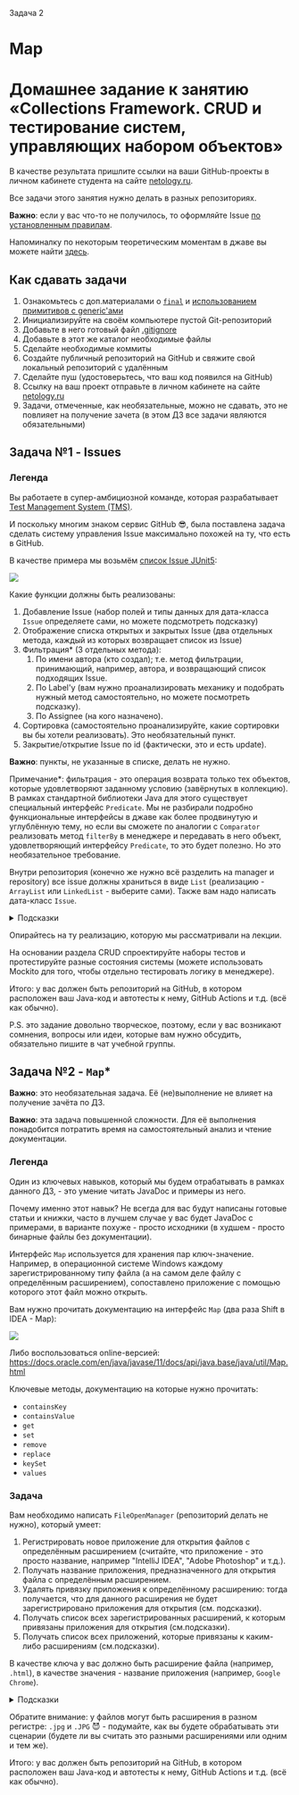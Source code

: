 Задача 2

# Map

# Домашнее задание к занятию «Collections Framework. CRUD и тестирование систем, управляющих набором объектов»

В качестве результата пришлите ссылки на ваши GitHub-проекты в личном кабинете студента на сайте [netology.ru](https://netology.ru).

Все задачи этого занятия нужно делать в разных репозиториях.

**Важно**: если у вас что-то не получилось, то оформляйте Issue [по установленным правилам](../report-requirements.md).

Напоминалку по некоторым теоретическим моментам в джаве вы можете найти [здесь](../tips/tips.md).

## Как сдавать задачи

1. Ознакомьтесь с доп.материалами о [`final`](../extra/final.md) и [использованием примитивов с generic'ами](../extra/generics-and-primitives.md)
1. Инициализируйте на своём компьютере пустой Git-репозиторий
1. Добавьте в него готовый файл [.gitignore](../.gitignore)
1. Добавьте в этот же каталог необходимые файлы
1. Сделайте необходимые коммиты
1. Создайте публичный репозиторий на GitHub и свяжите свой локальный репозиторий с удалённым
1. Сделайте пуш (удостоверьтесь, что ваш код появился на GitHub)
1. Ссылку на ваш проект отправьте в личном кабинете на сайте [netology.ru](https://netology.ru)
1. Задачи, отмеченные, как необязательные, можно не сдавать, это не повлияет на получение зачета (в этом ДЗ все задачи являются обязательными)

## Задача №1 - Issues

### Легенда

Вы работаете в супер-амбициозной команде, которая разрабатывает [Test Management System (TMS)](https://en.wikipedia.org/wiki/Test_management_tool).

И поскольку многим знаком сервис GitHub 😎, была поставлена задача сделать систему управления Issue максимально похожей на ту, что есть в GitHub.

В качестве примера мы возьмём [список Issue JUnit5](https://github.com/junit-team/junit5/issues):

![](pic/issues.png)

Какие функции должны быть реализованы:
1. Добавление Issue (набор полей и типы данных для дата-класса `Issue` определяете сами, но можете подсмотреть подсказку)
1. Отображение списка открытых и закрытых Issue (два отдельных метода, каждый из которых возвращает список из Issue)
1. Фильтрация* (3 отдельных метода):
    1. По имени автора (кто создал); т.е. метод фильтрации, принимающий, например, автора, и возвращающий список подходящих Issue.
    1. По Label'у (вам нужно проанализировать механику и подобрать нужный метод самостоятельно, но можете посмотреть подсказку).
    1. По Assignee (на кого назначено).
1. Сортировка (самостоятельно проанализируйте, какие сортировки вы бы хотели реализовать). Это необязательный пункт.
1. Закрытие/открытие Issue по id (фактически, это и есть update).

**Важно**: пункты, не указанные в списке, делать не нужно.

Примечание*: фильтрация - это операция возврата только тех объектов, которые удовлетворяют заданному условию (завёрнутых в коллекцию). В рамках стандартной библиотеки Java для этого существует специальный интерфейс `Predicate`. Мы не разбирали подробно функциональные интерфейсы в джаве как более продвинутую и углублённую тему, но если вы сможете по аналогии с `Comparator` реализовать метод `filterBy` в менеджере и передавать в него объект, удовлетворяющий интерфейсу `Predicate`, то это будет полезно. Но это необязательное требование.

Внутри репозитория (конечно же нужно всё разделить на manager и repository) все issue должны храниться в виде `List` (реализацию - `ArrayList` или `LinkedList` - выберите сами). Также вам надо написать дата-класс `Issue`.

<details>
  <summary>Подсказки</summary>
  
  1. Подумайте над тем, чтобы хранить теги, assignee и некоторые другие поля в виде `Set` (т.к. например, теги не могут дублироваться)
  1. Подумайте над тем, чтобы передавать в фильтрацию теги в виде `Set` 
</details>

Опирайтесь на ту реализацию, которую мы рассматривали на лекции.

На основании раздела CRUD спроектируйте наборы тестов и протестируйте разные состояния системы (можете использовать Mockito для того, чтобы отдельно тестировать логику в менеджере).

Итого: у вас должен быть репозиторий на GitHub, в котором расположен ваш Java-код и автотесты к нему, GitHub Actions и т.д. (всё как обычно).

P.S. это задание довольно творческое, поэтому, если у вас возникают сомнения, вопросы или идеи, которые вам нужно обсудить, обязательно пишите в чат учебной группы.

## Задача №2 - `Map`*

**Важно**: это необязательная задача. Её (не)выполнение не влияет на получение зачёта по ДЗ.

**Важно**: эта задача повышенной сложности. Для её выполнения понадобится потратить время на самостоятельный анализ и чтение документации.

### Легенда

Один из ключевых навыков, который мы будем отрабатывать в рамках данного ДЗ, - это умение читать JavaDoc и примеры из него.

Почему именно этот навык? Не всегда для вас будут написаны готовые статьи и книжки, часто в лучшем случае у вас будет JavaDoc с примерами, в варианте похуже - просто исходники (в худшем - просто бинарные файлы без документации).

Интерфейс `Map` используется для хранения пар ключ-значение. Например, в операционной системе Windows каждому зарегистрированному типу файла (а на самом деле файлу с определённым расширением), сопоставлено приложение с помощью которого этот файл можно открыть.

Вам нужно прочитать документацию на интерфейс `Map` (два раза Shift в IDEA - Map):

![](pic/idea.png)

Либо воспользоваться online-версией: https://docs.oracle.com/en/java/javase/11/docs/api/java.base/java/util/Map.html

Ключевые методы, документацию на которые нужно прочитать:
* `containsKey`
* `containsValue`
* `get`
* `set`
* `remove`
* `replace`
* `keySet`
* `values`

### Задача

Вам необходимо написать `FileOpenManager` (репозиторий делать не нужно), который умеет:
1. Регистрировать новое приложение для открытия файлов с определённым расширением (считайте, что приложение - это просто название, например "IntelliJ IDEA", "Adobe Photoshop" и т.д.).
1. Получать название приложения, предназначенного для открытия файла с определённым расширением.
1. Удалять привязку приложения к определённому расширению: тогда получается, что для данного расширения не будет зарегистрировано приложения для открытия (см. подсказки).
1. Получать список всех зарегистрированных расширений, к которым привязаны приложения для открытия (см.подсказки).
1. Получать список всех приложений, которые привязаны к каким-либо расширениям (см.подсказки).

В качестве ключа у вас должно быть расширение файла (например, `.html`), в качестве значения - название приложения (например, `Google Chrome`).

<details>
  <summary>Подсказки</summary>
  
  1. Удаление привязки можно реализовать через удаление ключа.
  1. `Set` можно превратить в список (или в список положить `Set`), затем отсортировать по алфавиту.
  1. Удалить дубликаты из списка можно, "превратив" список в `Set` (это не всегда эффективно, но для нашей задачи вполне сгодится).
</details>

Обратите внимание: у файлов могут быть расширения в разном регистре: `.jpg` и `.JPG` 😈 - подумайте, как вы будете обрабатывать эти сценарии (будете ли вы считать это разными расширениями или одним и тем же).

Итого: у вас должен быть репозиторий на GitHub, в котором расположен ваш Java-код и автотесты к нему, GitHub Actions и т.д. (всё как обычно).

